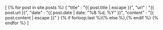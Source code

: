 [
{% for post in site.posts %}
{ "title"    : "{{ post.title | escape }}",
"url"     : "{{ post.url }}",
"date"     : "{{ post.date | date: "%B %d, %Y" }}",
"content"  : "{{ post.content | escape }}"
}
{% if forloop.last %}{% else %},{% endif %}
{% endfor %}
]